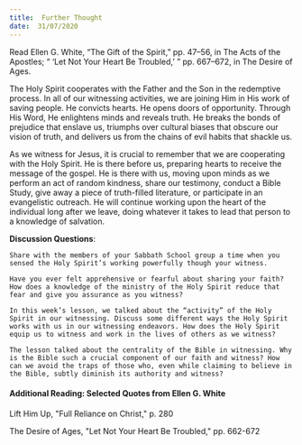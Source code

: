 ```yaml
---
title:  Further Thought
date:  31/07/2020
---
```


Read Ellen G. White, “The Gift of the Spirit,” pp. 47–56, in The Acts of the Apostles; “ ‘Let Not Your Heart Be Troubled,’ ” pp. 667–672, in The Desire of Ages.

The Holy Spirit cooperates with the Father and the Son in the redemptive process. In all of our witnessing activities, we are joining Him in His work of saving people. He convicts hearts. He opens doors of opportunity. Through His Word, He enlightens minds and reveals truth. He breaks the bonds of prejudice that enslave us, triumphs over cultural biases that obscure our vision of truth, and delivers us from the chains of evil habits that shackle us.

As we witness for Jesus, it is crucial to remember that we are cooperating with the Holy Spirit. He is there before us, preparing hearts to receive the message of the gospel. He is there with us, moving upon minds as we perform an act of random kindness, share our testimony, conduct a Bible Study, give away a piece of truth-filled literature, or participate in an evangelistic outreach. He will continue working upon the heart of the individual long after we leave, doing whatever it takes to lead that person to a knowledge of salvation.

**Discussion Questions**:

`Share with the members of your Sabbath School group a time when you sensed the Holy Spirit’s working powerfully though your witness.`

`Have you ever felt apprehensive or fearful about sharing your faith? How does a knowledge of the ministry of the Holy Spirit reduce that fear and give you assurance as you witness?`

`In this week’s lesson, we talked about the “activity” of the Holy Spirit in our witnessing. Discuss some different ways the Holy Spirit works with us in our witnessing endeavors. How does the Holy Spirit equip us to witness and work in the lives of others as we witness?`

`The lesson talked about the centrality of the Bible in witnessing. Why is the Bible such a crucial component of our faith and witness? How can we avoid the traps of those who, even while claiming to believe in the Bible, subtly diminish its authority and witness?`

#### Additional Reading: Selected Quotes from Ellen G. White

Lift Him Up, "Full Reliance on Christ," p. 280

The Desire of Ages, "Let Not Your Heart Be Troubled," pp. 662-672